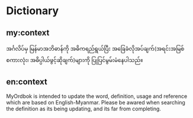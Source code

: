 # Dictionary

## my:context

အင်္ဂလိပ်မှ မြန်မာအဘိဓာန်ကို အဓိကရည်ရွယ်ပြီး အခြေခံလိုအပ်ချက်(အရင်းအမြစ်စကားလုံး၊ အဓိပ္ပါယ်ဖွင့်ဆိုချက်)များကို ပြုပြင်မွမ်းမံနေပါသည်။

## en:context

MyOrdbok is intended to update the word, definition, usage and reference which are based on English-Myanmar. Please be awared when searching the definition as its being updating, and its far from completing.
